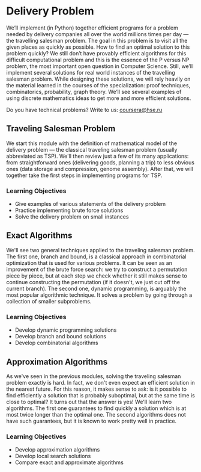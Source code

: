 # Delivery Problem

We’ll implement (in Python) together efficient programs for a problem needed by delivery companies all over the world millions times per day — the travelling salesman problem. The goal in this problem is to visit all the given places as quickly as possible. How to find an optimal solution to this problem quickly? We still don’t have provably efficient algorithms for this difficult computational problem and this is the essence of the P versus NP problem, the most important open question in Computer Science. Still, we’ll implement several solutions for real world instances of the travelling salesman problem. While designing these solutions, we will rely heavily on the material learned in the courses of the specialization: proof techniques, combinatorics, probability, graph theory. We’ll see several examples of using discrete mathematics ideas to get more and more efficient solutions.

Do you have technical problems? Write to us: coursera@hse.ru

## Traveling Salesman Problem

We start this module with the definition of mathematical model of the delivery problem — the classical traveling salesman problem (usually abbreviated as TSP). We'll then review just a few of its many applications: from straightforward ones (delivering goods, planning a trip) to less obvious ones (data storage and compression, genome assembly). After that, we will together take the first steps in implementing programs for TSP.

### Learning Objectives

- Give examples of various statements of the delivery problem
- Practice implementing brute force solutions
- Solve the delivery problem on small instances

## Exact Algorithms

We'll see two general techniques applied to the traveling salesman problem. The first one, branch and bound, is a classical approach in combinatorial optimization that is used for various problems. It can be seen as an improvement of the brute force search: we try to construct a permutation piece by piece, but at each step we check whether it still makes sense to continue constructing the permutation (if it doesn't, we just cut off the current branch). The second one, dynamic programming, is arguably the most popular algorithmic technique. It solves a problem by going through a collection of smaller subproblems.

### Learning Objectives

- Develop dynamic programming solutions
- Develop branch and bound solutions
- Develop combinatorial algorithms

## Approximation Algorithms

As we've seen in the previous modules, solving the traveling salesman problem exactly is hard. In fact, we don't even expect an efficient solution in the nearest future. For this reason, it makes sense to ask: is it possible to find efficiently a solution that is probably suboptimal, but at the same time is close to optimal? It turns out that the answer is yes! We'll learn two algorithms. The first one guarantees to find quickly a solution which is at most twice longer than the optimal one. The second algorithms does not have such guarantees, but it is known to work pretty well in practice.

### Learning Objectives

- Develop approximation algorithms
- Develop local search solutions
- Compare exact and approximate algorithms
